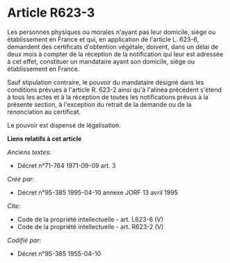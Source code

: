 # Article R623-3

Les personnes physiques ou morales n'ayant pas leur domicile, siège ou établissement en France et qui, en application de
l'article L. 623-6, demandent des certificats d'obtention végétale, doivent, dans un délai de deux mois à compter de la
réception de la notification qui leur est adressée à cet effet, constituer un mandataire ayant son domicile, siège ou
établissement en France. 

Sauf stipulation contraire, le pouvoir du mandataire désigné dans les conditions prévues à l'article R. 623-2 ainsi qu'à
l'alinéa précédent s'étend à tous les actes et à la réception de toutes les notifications prévus à la présente section, à
l'exception du retrait de la demande ou de la renonciation au certificat. 

Le pouvoir est dispensé de légalisation.

**Liens relatifs à cet article**

_Anciens textes_:

  - Décret n°71-764 1971-09-09 art. 3

_Créé par_:

  - Décret n°95-385 1995-04-10 annexe JORF 13 avril 1995

_Cite_:

  - Code de la propriété intellectuelle - art. L623-6 (V)
  - Code de la propriété intellectuelle - art. R623-2 (V)

_Codifié par_:

  - Décret n°95-385 1955-04-10

